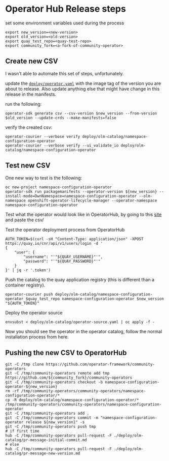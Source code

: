# Operator Hub Release steps

set some environment variables used during the process

```shell
export new_version=<new-version>
export old_version=<old-version>
export quay_test_repo=<quay-test-repo>
export community_fork=<a-fork-of-community-operator>
```

## Create new CSV

I wasn't able to automate this set of steps, unfortunately.

update the [`deploy/operator.yaml`](./deploy/operator.yaml) with the image tag of the version you are about to release. Also update anything else that might have change in this release in the manifests.

run the following:

```shell
operator-sdk generate csv --csv-version $new_version --from-version $old_version --update-crds --make-manifests=false
```

verify the created csv:

```shell
operator-courier --verbose verify deploy/olm-catalog/namespace-configuration-operator
operator-courier --verbose verify --ui_validate_io deploy/olm-catalog/namespace-configuration-operator
```

## Test new CSV

One new way to test is the following:

```shell
oc new-project namespace-configuration-operator
operator-sdk run packagemanifests --operator-version ${new_version} --install-mode=OwnNamespace=namespace-configuration-operator --olm-namespace openshift-operator-lifecycle-manager --operator-namespace namespace-configuration-operator
```

Test what the operator would look like in OperatorHub, by going to this [site](https://operatorhub.io/preview) and paste the csv/

Test the operator deployment process from OperatorHub

```shell
AUTH_TOKEN=$(curl -sH "Content-Type: application/json" -XPOST https://quay.io/cnr/api/v1/users/login -d '
{
    "user": {
        "username": "'"${QUAY_USERNAME}"'",
        "password": "'"${QUAY_PASSWORD}"'"
    }
}' | jq -r '.token')
```

Push the catalog to the quay application registry (this is different than a container registry).

```shell
operator-courier push deploy/olm-catalog/namespace-configuration-operator $quay_test_repo namespace-configuration-operator $new_version "${AUTH_TOKEN}"
```

Deploy the operator source

```shell
envsubst < deploy/olm-catalog/operator-source.yaml | oc apply -f -
```

Now you should see the operator in the operator catalog, follow the normal installation process from here.

## Pushing the new CSV to OperatorHub

```shell
git -C /tmp clone https://github.com/operator-framework/community-operators
git -C /tmp/community-operators remote add tmp https://github.com/${community_fork}/community-operators
git -C /tmp/community-operators checkout -b namespace-configuration-operator-${new_version}
rm -rf /tmp/community-operators/community-operators/namespace-configuration-operator/*
cp -R deploy/olm-catalog/namespace-configuration-operator/* /tmp/community-operators/community-operators/namespace-configuration-operator
git -C /tmp/community-operators add .
git -C /tmp/community-operators commit -m "namespace-configuration-operator release ${new_version}" -s
git -C /tmp/community-operators push tmp
# if first time
hub -C /tmp/community-operators pull-request -F ./deploy/olm-catalog/pr-message-initial-commit.md
# else
hub -C /tmp/community-operators pull-request -F ./deploy/olm-catalog/pr-message-new-version.md
```
